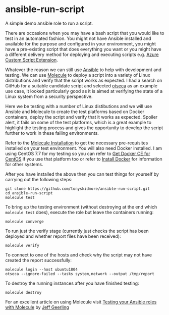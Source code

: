 # ansible-run-script
A simple demo ansible role to run a script.

There are occasions when you may have a bash script that you would like to test in an automated fashion.  You might not have Ansible installed and available for the purpose and configured in your environment, you might have a pre-existing script that does everything you want or you might have a different delivery method for deploying and executing scripts e.g. [Azure Custom Script Extension](https://docs.microsoft.com/en-us/azure/virtual-machines/extensions/custom-script-linux).  

Whatever the reason we can still use [Ansible](https://www.ansible.com/) to help with development and testing.  We can use [Molecule](https://github.com/ansible/molecule) to deploy a script into a variety of Linux distributions and verify that the script works as expected.  I had a search on GitHub for a suitable candidate script and selected [otseca](https://github.com/trimstray/otseca) as an example use case, it looked particularly good as it is aimed at verifying the state of a Linux system from a security perspective.  

Here we be testing with a number of Linux distibutions and we will use Ansible and Molecule to create the test platforms based on Docker containers, deploy the script and verify that it works as expected.  Spoiler alert, it fails on some of the test platforms, which is a great example to highlight the testing process and gives the opportunity to develop the script further to work in these failing environments.

Refer to the [Molecule Installation](https://molecule.readthedocs.io/en/stable/installation.html) to get the necessary pre-requisites installed on your test environment.  You will also need Docker installed.  I am using CentOS 7.7 for my testing so you can refer to [Get Docker CE for CentOS](https://docs.docker.com/install/linux/docker-ce/centos/) if you use that platform too or refer to [Install Docker](https://docs.docker.com/install/) for information for other systems.  

After you have installed the above then you can test things for yourself by carrying out the following steps:

```
git clone https://github.com/tonyskidmore/ansible-run-script.git
cd ansible-run-script
molecule test
```
To bring up the testing environment (without destroying at the end which `molecule test` does), execute the role but leave the containers running:
```
molecule converge
```
To run just the verify stage (currently just checks the script has been deployed and whether report files have been received):
```
molecule verify
```
To connect to one of the hosts and check why the script may not have created the report successfully:
```
molecule login --host ubuntu1804
otseca --ignore-failed --tasks system,network --output /tmp/report
```
To destroy the running instances after you have finished testing:
```
molecule destroy
```

For an excellent article on using Molecule visit [Testing your Ansible roles with Molecule](https://www.jeffgeerling.com/blog/2018/testing-your-ansible-roles-molecule) by [Jeff Geerling](https://www.jeffgeerling.com/)
